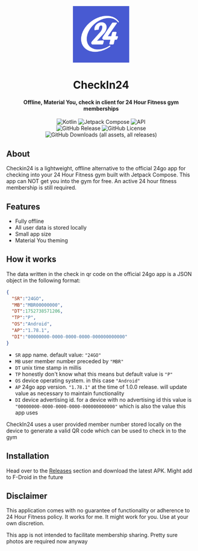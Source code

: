 <p align="center"><img src="meta/icons/c24.svg" width="150"></p>
<h1 align="center"><b>CheckIn24</b></h1>
<h4 align="center">Offline, Material You, check in client for 24 Hour Fitness gym memberships</h4>
<p align="center">
    <img alt="Kotlin" src="https://img.shields.io/badge/Kotlin-a503fc?logo=kotlin&logoColor=white&style=for-the-badge">
    <img alt="Jetpack Compose" src="https://img.shields.io/static/v1?style=for-the-badge&message=Jetpack+Compose&color=4285F4&logo=Jetpack+Compose&logoColor=FFFFFF&label=">
    <img alt="API" src="https://img.shields.io/badge/Api%2028+-50f270?logo=android&logoColor=black&style=for-the-badge"><br>
    <img alt="GitHub Release" src="https://img.shields.io/github/v/release/sergcam/CheckIn24?color=a1168e&include_prereleases&style=for-the-badge&labelColor=700f63">
    <img alt="GitHub License" src="https://img.shields.io/github/license/sergcam/CheckIn24?style=for-the-badge&labelColor=A6572C">
    <img alt="GitHub Downloads (all assets, all releases)" src="https://img.shields.io/github/downloads/sergcam/CheckIn24/total?link=https%3A%2F%2Fgithub.com%2Fsergcam%2FCheckIn24%2Freleases&style=for-the-badge&labelColor=97790E">
   


</p>

## About

Checkin24 is a lightweight, offline alternative to the official 24go app for checking into your 24 Hour Fitness gym built with Jetpack Compose. This app can NOT get you into the gym for free. An active 24 hour fitness membership is still required.

## Features 
- Fully offline
- All user data is stored locally
- Small app size
- Material You theming

## How it works

The data written in the check in qr code on the official 24go app is a JSON object in the following format: 

```json
{
  "SR":"24GO",
  "MB":"MBR00000000",
  "DT":1752738571206,
  "TP":"P",
  "OS":"Android",
  "AP":"1.78.1",
  "DI":"00000000-0000-0000-0000-000000000000"
}
```
- `SR` app name. default value: `"24GO"`
- `MB` user member number preceded by `"MBR"`
- `DT` unix time stamp in millis
- `TP` honestly don't know what this means but default value is `"P"`
- `OS` device operating system. in this case `"Android"`
- `AP` 24go app version. `"1.78.1"` at the time of 1.0.0 release. will update value as necessary to maintain functionality
- `DI` device advertising id. for a device with no advertising id this value is `"00000000-0000-0000-0000-000000000000"` which is also the value this app uses

CheckIn24 uses a user provided member number stored locally on the device to generate a valid QR code which can be used to check in to the gym

## Installation

Head over to the [Releases](https://github.com/sergcam/CheckIn24/releases) section and download the latest APK. Might add to F-Droid in the future

## Disclaimer 

This application comes with no guarantee of functionality or adherence to 24 Hour Fitness policy. It works for me. It might work for you. Use at your own discretion.

This app is not intended to facilitate membership sharing. Pretty sure photos are required now anyway

